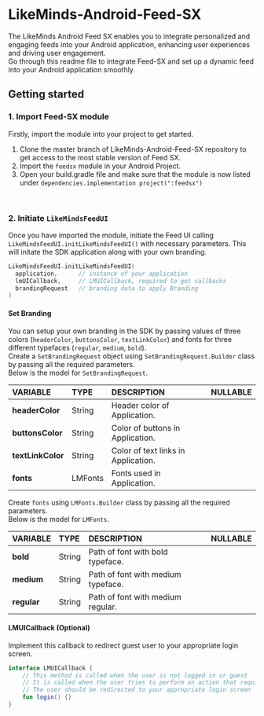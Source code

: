 # LikeMinds-Android-Feed-SX

The LikeMinds Android Feed SX enables you to integrate personalized and engaging feeds into your Android application, enhancing user experiences 
and driving user engagement. <br> Go through this readme file to integrate Feed-SX and set up a dynamic feed into your Android application smoothly.

## Getting started

### 1. Import Feed-SX module

Firstly, import the module into your project to get started.

1. Clone the master branch of LikeMinds-Android-Feed-SX repository to get access to the most stable version of Feed SX.
2. Import the `feedsx` module in your Android Project.
3. Open your build.gradle file and make sure that the module is now listed under `dependencies.implementation project(":feedsx")`

<br>

### 2. Initiate `LikeMindsFeedUI`

Once you have imported the module, initiate the Feed UI calling `LikeMindsFeedUI.initLikeMindsFeedUI()` with necessary parameters. This will initate the SDK application along with your own branding.

```kotlin
LikeMindsFeedUI.initLikeMindsFeedUI(
  application,      // instance of your application
  lmUICallback,     // LMUICallback, required to get callbacks
  brandingRequest   // branding data to apply Branding
)
```
#### Set Branding

You can setup your own branding in the SDK by passing values of three colors (`headerColor`, `buttonsColor`, `textLinkColor`) and fonts for three different typefaces (`regular`, `medium`, `bold`). 
<br> Create a `SetBrandingRequest` object using `SetBrandingRequest.Builder` class by passing all the required parameters.
<br> Below is the model for `SetBrandingRequest`.

| **VARIABLE** 	    | **TYPE** 	    | **DESCRIPTION**                      	 | **NULLABLE** 	|
|:-----------------	|:------------	|:-------------------------------------  |:---------------: |
| **headerColor**     	| String      	| Header color of Application. 	     |                  | 
| **buttonsColor**     | String      	| Color of buttons in Application. 	     |                  | 
| **textLinkColor**     | String      	| Color of text links in Application. 	     |                  | 
| **fonts**     | LMFonts      	| Fonts used in Application. 	     |                  | 

Create `fonts` using `LMFonts.Builder` class by passing all the required parameters.
<br> Below is the model for `LMFonts`.

| **VARIABLE** 	    | **TYPE** 	    | **DESCRIPTION**                      	 | **NULLABLE** 	|
|:-----------------	|:------------	|:-------------------------------------  |:---------------: |
| **bold**     	| String      	| Path of font with bold typeface. 	     |                  | 
| **medium**     | String      	| Path of font with medium typeface. 	     |                  | 
| **regular**     | String      	| Path of font with medium regular. 	     |                  | 

#### LMUICallback (Optional)

Implement this callback to redirect guest user to your appropriate login screen.

```kotlin
interface LMUICallback {
	// This method is called when the user is not logged in or guest
  	// It is called when the user tries to perform an action that requires login
  	// The user should be redirected to your appropriate login screen
    fun login() {}
}
```





